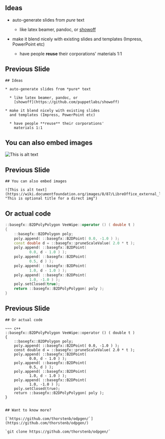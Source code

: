## Ideas

* auto-generate slides from *pure* text

  * like latex beamer, pandoc, or
    [showoff](https://github.com/puppetlabs/showoff)

* make it blend nicely with existing slides
  and templates (Impress, PowerPoint etc)

  * have people **reuse** their corporations'
    materials 1:1

## Previous Slide

~~~
## Ideas

* auto-generate slides from *pure* text

  * like latex beamer, pandoc, or
    [showoff](https://github.com/puppetlabs/showoff)

* make it blend nicely with existing slides
  and templates (Impress, PowerPoint etc)

  * have people **reuse** their corporations'
    materials 1:1
~~~

## You can also embed images

![This is alt text](https://wiki.documentfoundation.org/images/8/87/LibreOffice_external_logo_600px.png "This is optional title for a direct img")

## Previous Slide

~~~
## You can also embed images

![This is alt text](https://wiki.documentfoundation.org/images/8/87/LibreOffice_external_logo_600px.png "This is optional title for a direct img")
~~~

## Or actual code

~~~ c++
::basegfx::B2DPolyPolygon VeeWipe::operator () ( double t )
{
    ::basegfx::B2DPolygon poly;
    poly.append( ::basegfx::B2DPoint( 0.0, -1.0 ) );
    const double d = ::basegfx::pruneScaleValue( 2.0 * t );
    poly.append( ::basegfx::B2DPoint(
           0.0, d - 1.0 ) );
    poly.append( ::basegfx::B2DPoint(
           0.5, d ) );
    poly.append( ::basegfx::B2DPoint(
           1.0, d - 1.0 ) );
    poly.append( ::basegfx::B2DPoint(
           1.0, -1.0 ) );
    poly.setClosed(true);
    return ::basegfx::B2DPolyPolygon( poly );
}
~~~

## Previous Slide

~~~
## Or actual code

~~~ c++
::basegfx::B2DPolyPolygon VeeWipe::operator () ( double t )
{
    ::basegfx::B2DPolygon poly;
    poly.append( ::basegfx::B2DPoint( 0.0, -1.0 ) );
    const double d = ::basegfx::pruneScaleValue( 2.0 * t );
    poly.append( ::basegfx::B2DPoint(
           0.0, d - 1.0 ) );
    poly.append( ::basegfx::B2DPoint(
           0.5, d ) );
    poly.append( ::basegfx::B2DPoint(
           1.0, d - 1.0 ) );
    poly.append( ::basegfx::B2DPoint(
           1.0, -1.0 ) );
    poly.setClosed(true);
    return ::basegfx::B2DPolyPolygon( poly );
}
~~~
~~~

## Want to know more?

[`https://github.com/thorstenb/odpgen/`](https://github.com/thorstenb/odpgen/)

`git clone https://github.com/thorstenb/odpgen/`
